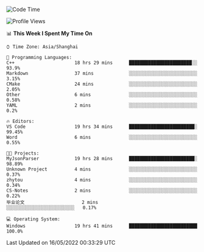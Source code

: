 <!--START_SECTION:waka-->
![Code Time](http://img.shields.io/badge/Code%20Time-19%20hrs%2041%20mins-blue)

![Profile Views](http://img.shields.io/badge/Profile%20Views-81-blue)

📊 **This Week I Spent My Time On** 

```text
⌚︎ Time Zone: Asia/Shanghai

💬 Programming Languages: 
C++                      18 hrs 29 mins      ███████████████████████░░   93.9% 
Markdown                 37 mins             ░░░░░░░░░░░░░░░░░░░░░░░░░   3.15% 
CMake                    24 mins             ░░░░░░░░░░░░░░░░░░░░░░░░░   2.05% 
Other                    6 mins              ░░░░░░░░░░░░░░░░░░░░░░░░░   0.58% 
YAML                     2 mins              ░░░░░░░░░░░░░░░░░░░░░░░░░   0.2%

🔥 Editors: 
VS Code                  19 hrs 34 mins      ████████████████████████░   99.45% 
Word                     6 mins              ░░░░░░░░░░░░░░░░░░░░░░░░░   0.55%

🐱‍💻 Projects: 
MyJsonParser             19 hrs 28 mins      ████████████████████████░   98.89% 
Unknown Project          4 mins              ░░░░░░░░░░░░░░░░░░░░░░░░░   0.37% 
zhytou                   4 mins              ░░░░░░░░░░░░░░░░░░░░░░░░░   0.34% 
CS-Notes                 2 mins              ░░░░░░░░░░░░░░░░░░░░░░░░░   0.22% 
毕业论文                     2 mins              ░░░░░░░░░░░░░░░░░░░░░░░░░   0.17%

💻 Operating System: 
Windows                  19 hrs 41 mins      █████████████████████████   100.0%

```


 Last Updated on 16/05/2022 00:33:29 UTC
<!--END_SECTION:waka-->